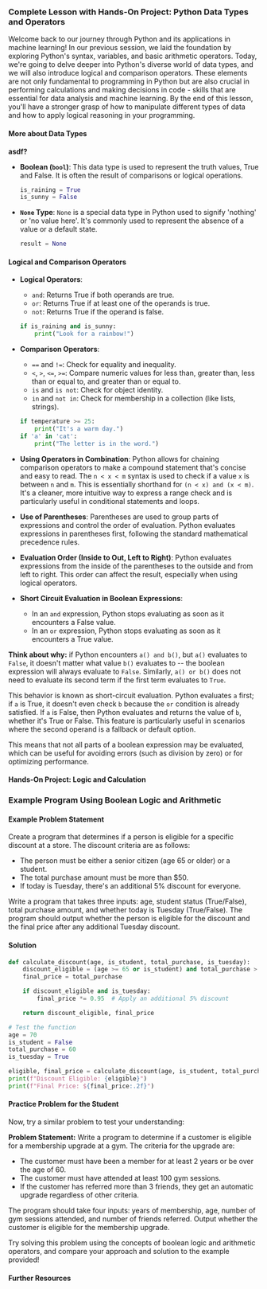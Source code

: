 ### Complete Lesson with Hands-On Project: Python Data Types and Operators

Welcome back to our journey through Python and its applications in machine learning! In our previous session, we laid the foundation by exploring Python's syntax, variables, and basic arithmetic operators. Today, we're going to delve deeper into Python's diverse world of data types, and we will also introduce logical and comparison operators. These elements are not only fundamental to programming in Python but are also crucial in performing calculations and making decisions in code - skills that are essential for data analysis and machine learning. By the end of this lesson, you'll have a stronger grasp of how to manipulate different types of data and how to apply logical reasoning in your programming.

#### More about Data Types

**asdf?**

- **Boolean (`bool`)**: This data type is used to represent the truth values, True and False. It is often the result of comparisons or logical operations.
  
  ```python
  is_raining = True
  is_sunny = False
  ```

- **`None` Type**: `None` is a special data type in Python used to signify 'nothing' or 'no value here'. It's commonly used to represent the absence of a value or a default state.
  
  ```python
  result = None
  ```

#### Logical and Comparison Operators

- **Logical Operators**:
  - `and`: Returns True if both operands are true.
  - `or`: Returns True if at least one of the operands is true.
  - `not`: Returns True if the operand is false.
  
  ```python
  if is_raining and is_sunny:
      print("Look for a rainbow!")
  ```

- **Comparison Operators**:
  - `==` and `!=`: Check for equality and inequality.
  - `<`, `>`, `<=`, `>=`: Compare numeric values for less than, greater than, less than or equal to, and greater than or equal to.
  - `is` and `is not`: Check for object identity.
  - `in` and `not in`: Check for membership in a collection (like lists, strings).

  ```python
  if temperature >= 25:
      print("It's a warm day.")
  if 'a' in 'cat':
      print("The letter is in the word.")
  ```

- **Using Operators in Combination**: Python allows for chaining comparison operators to make a compound statement that's concise and easy to read. The `n < x < m` syntax is used to check if a value `x` is between `n` and `m`. This is essentially shorthand for `(n < x) and (x < m)`. It's a cleaner, more intuitive way to express a range check and is particularly useful in conditional statements and loops.

- **Use of Parentheses**: Parentheses are used to group parts of expressions and control the order of evaluation. Python evaluates expressions in parentheses first, following the standard mathematical precedence rules.
  
- **Evaluation Order (Inside to Out, Left to Right)**: Python evaluates expressions from the inside of the parentheses to the outside and from left to right. This order can affect the result, especially when using logical operators.

- **Short Circuit Evaluation in Boolean Expressions**:
  - In an `and` expression, Python stops evaluating as soon as it encounters a False value.
  - In an `or` expression, Python stops evaluating as soon as it encounters a True value.

**Think about why:** if Python encounters `a() and b()`, but `a()` evaluates to `False`, it doesn't matter what value `b()` evaluates to -- the boolean expression will always evaluate to `False`. Similarly, `a() or b()` does not need to evaluate its second term if the first term evaluates to `True`.
  
This behavior is known as short-circuit evaluation. Python evaluates `a` first; if `a` is True, it doesn't even check `b` because the `or` condition is already satisfied. If `a` is False, then Python evaluates and returns the value of `b`, whether it's True or False. This feature is particularly useful in scenarios where the second operand is a fallback or default option.

This means that not all parts of a boolean expression may be evaluated, which can be useful for avoiding errors (such as division by zero) or for optimizing performance.

#### Hands-On Project: Logic and Calculation

### Example Program Using Boolean Logic and Arithmetic

#### Example Problem Statement
Create a program that determines if a person is eligible for a specific discount at a store. The discount criteria are as follows:
- The person must be either a senior citizen (age 65 or older) or a student.
- The total purchase amount must be more than $50.
- If today is Tuesday, there's an additional 5% discount for everyone.

Write a program that takes three inputs: age, student status (True/False), total purchase amount, and whether today is Tuesday (True/False). The program should output whether the person is eligible for the discount and the final price after any additional Tuesday discount.

#### Solution

```python
def calculate_discount(age, is_student, total_purchase, is_tuesday):
    discount_eligible = (age >= 65 or is_student) and total_purchase > 50
    final_price = total_purchase

    if discount_eligible and is_tuesday:
        final_price *= 0.95  # Apply an additional 5% discount

    return discount_eligible, final_price

# Test the function
age = 70
is_student = False
total_purchase = 60
is_tuesday = True

eligible, final_price = calculate_discount(age, is_student, total_purchase, is_tuesday)
print(f"Discount Eligible: {eligible}")
print(f"Final Price: ${final_price:.2f}")
```

#### Practice Problem for the Student
Now, try a similar problem to test your understanding:

**Problem Statement:**
Write a program to determine if a customer is eligible for a membership upgrade at a gym. The criteria for the upgrade are:
- The customer must have been a member for at least 2 years or be over the age of 60.
- The customer must have attended at least 100 gym sessions.
- If the customer has referred more than 3 friends, they get an automatic upgrade regardless of other criteria.

The program should take four inputs: years of membership, age, number of gym sessions attended, and number of friends referred. Output whether the customer is eligible for the membership upgrade.

Try solving this problem using the concepts of boolean logic and arithmetic operators, and compare your approach and solution to the example provided!



#### Further Resources


